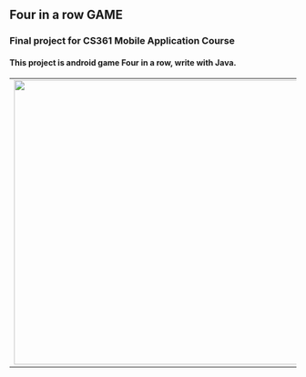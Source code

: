 ## Four in a row GAME

### Final project for CS361 Mobile Application Course
#### This project is android game Four in a row, write with Java.

<table>
  <tr>
    <td>
      <img src="https://cdn.discordapp.com/attachments/471668354260926464/1044602376151113788/image.png" height="500">
    </td>
    <td>
       <img src="https://cdn.discordapp.com/attachments/471668354260926464/1044602421080498186/image.png" height="500">
    </td>
    <td>
      <img src="https://cdn.discordapp.com/attachments/471668354260926464/1044602466123124807/image.png" height="500">
    </td>
  </tr>
</table>



